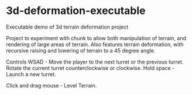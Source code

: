 # 3d-deformation-executable
Executable demo of 3d terrain deformation project

Project to experiment with chunk to allow both manipulation of terrain, and rendering of large areas of terrain.
Also features terrain deformation, with recursive raising and lowering of terrain to a 45 degree angle.

Controls
WSAD - Move the player to the next turret or the previous turret. Rotate the current turret counterclockwise or clockwise.
Hold space - Launch a new turret.

Click and drag mouse - Level Terrain.